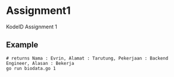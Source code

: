 # Assignment1
KodeID Assignment 1

## Example

```golang
# returns Nama : Evrin, Alamat : Tarutung, Pekerjaan : Backend Engineer, Alasan : Bekerja
go run biodata.go 1
